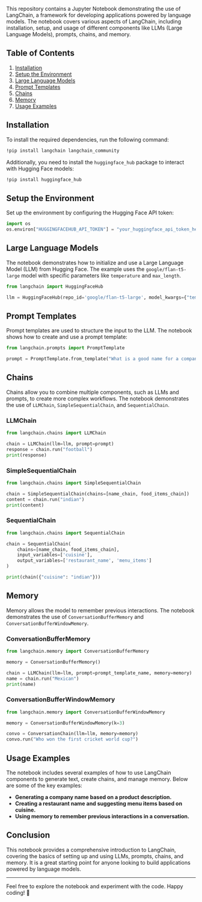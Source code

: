 
This repository contains a Jupyter Notebook demonstrating the use of LangChain, a framework for developing applications powered by language models. The notebook covers various aspects of LangChain, including installation, setup, and usage of different components like LLMs (Large Language Models), prompts, chains, and memory.

## Table of Contents
1. [Installation](#installation)
2. [Setup the Environment](#setup-the-environment)
3. [Large Language Models](#large-language-models)
4. [Prompt Templates](#prompt-templates)
5. [Chains](#chains)
6. [Memory](#memory)
7. [Usage Examples](#usage-examples)

## Installation

To install the required dependencies, run the following command:

```bash
!pip install langchain langchain_community
```

Additionally, you need to install the `huggingface_hub` package to interact with Hugging Face models:

```bash
!pip install huggingface_hub
```

## Setup the Environment

Set up the environment by configuring the Hugging Face API token:

```python
import os
os.environ["HUGGINGFACEHUB_API_TOKEN"] = "your_huggingface_api_token_here"
```

## Large Language Models

The notebook demonstrates how to initialize and use a Large Language Model (LLM) from Hugging Face. The example uses the `google/flan-t5-large` model with specific parameters like `temperature` and `max_length`.

```python
from langchain import HuggingFaceHub

llm = HuggingFaceHub(repo_id='google/flan-t5-large', model_kwargs={"temperature":0, "max_length":64})
```

## Prompt Templates

Prompt templates are used to structure the input to the LLM. The notebook shows how to create and use a prompt template:

```python
from langchain.prompts import PromptTemplate

prompt = PromptTemplate.from_template("What is a good name for a company that makes {products}?")
```

## Chains

Chains allow you to combine multiple components, such as LLMs and prompts, to create more complex workflows. The notebook demonstrates the use of `LLMChain`, `SimpleSequentialChain`, and `SequentialChain`.

### LLMChain

```python
from langchain.chains import LLMChain

chain = LLMChain(llm=llm, prompt=prompt)
response = chain.run("football")
print(response)
```

### SimpleSequentialChain

```python
from langchain.chains import SimpleSequentialChain

chain = SimpleSequentialChain(chains=[name_chain, food_items_chain])
content = chain.run("indian")
print(content)
```

### SequentialChain

```python
from langchain.chains import SequentialChain

chain = SequentialChain(
    chains=[name_chain, food_items_chain],
    input_variables=['cuisine'],
    output_variables=['restaurant_name', 'menu_items']
)

print(chain({"cuisine": "indian"}))
```

## Memory

Memory allows the model to remember previous interactions. The notebook demonstrates the use of `ConversationBufferMemory` and `ConversationBufferWindowMemory`.

### ConversationBufferMemory

```python
from langchain.memory import ConversationBufferMemory

memory = ConversationBufferMemory()

chain = LLMChain(llm=llm, prompt=prompt_template_name, memory=memory)
name = chain.run("Mexican")
print(name)
```

### ConversationBufferWindowMemory

```python
from langchain.memory import ConversationBufferWindowMemory

memory = ConversationBufferWindowMemory(k=3)

convo = ConversationChain(llm=llm, memory=memory)
convo.run("Who won the first cricket world cup?")
```

## Usage Examples

The notebook includes several examples of how to use LangChain components to generate text, create chains, and manage memory. Below are some of the key examples:

- **Generating a company name based on a product description.**
- **Creating a restaurant name and suggesting menu items based on cuisine.**
- **Using memory to remember previous interactions in a conversation.**

## Conclusion

This notebook provides a comprehensive introduction to LangChain, covering the basics of setting up and using LLMs, prompts, chains, and memory. It is a great starting point for anyone looking to build applications powered by language models.



---

Feel free to explore the notebook and experiment with the code. Happy coding! 🚀
